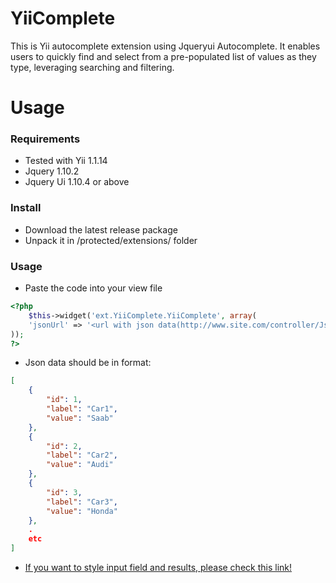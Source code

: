 YiiComplete
===========

This is Yii autocomplete extension using Jqueryui Autocomplete. It enables users to quickly find and select from a pre-populated list of values as they type, leveraging searching and filtering.

Usage
===========

### Requirements

- Tested with Yii 1.1.14
- Jquery 1.10.2
- Jquery Ui 1.10.4 or above

### Install

- Download the latest release package
- Unpack it in /protected/extensions/ folder

### Usage

- Paste the code into your view file
```php
<?php 
	$this->widget('ext.YiiComplete.YiiComplete', array(
    'jsonUrl' => '<url with json data(http://www.site.com/controller/JsonAction)>'
));
?>
```

- Json data should be in format:
```json
[
    {
        "id": 1,
        "label": "Car1",
        "value": "Saab"
    },
    {
        "id": 2,
        "label": "Car2",
        "value": "Audi"
    },
    {
        "id": 3,
        "label": "Car3",
        "value": "Honda"
    },
    .
    etc
]
```

- [If you want to style input field and results, please check this link! ](http://jqueryui.com/autocomplete/#remote)

